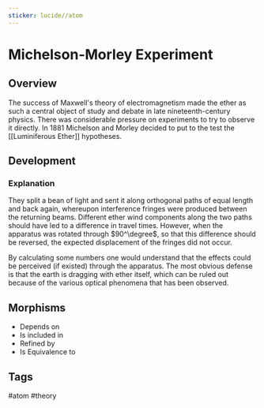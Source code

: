 ```yaml
---
sticker: lucide//atom
---
```

# Michelson-Morley Experiment
## Overview
The success of Maxwell's theory of electromagnetism made the ether as such a central object of study and debate in late nineteenth-century physics. There was considerable pressure on experiments to try to observe it directly. In 1881 Michelson and Morley decided to put to the test the [[Luminiferous Ether]] hypotheses.
## Development
### Explanation
They split a bean of light and sent it along orthogonal paths of equal length and back again, whereupon interference fringes were produced between the returning beams. Different ether wind components along the two paths should have led to a difference in travel times. However, when the apparatus was rotated through $90^\degree$, so that this difference should be reversed, the expected displacement of the fringes did not occur.

By calculating some numbers one would understand that the effects could be perceived (if existed) through the apparatus. The most obvious defense is that the earth is dragging with ether itself, which can be ruled out because of the various optical phenomena that has been observed.   


## Morphisms
- Depends on
- Is included in
- Refined by
- Is Equivalence to

## Tags
#atom #theory 